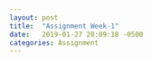 ```yaml
---
layout: post
title:  "Assignment Week-1"
date:   2019-01-27 20:09:18 -0500
categories: Assignment
---
```


